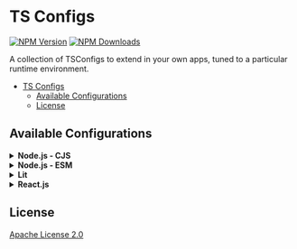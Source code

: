 # TS Configs

[![NPM Version][npm_version_badge]][npm_badge_url]
[![NPM Downloads][npm_downloads_badge]][npm_badge_url]

A collection of TSConfigs to extend in your own apps, tuned to a particular runtime environment.

- [TS Configs](#ts-configs)
  - [Available Configurations](#available-configurations)
  - [License](#license)

## Available Configurations

<details>

<summary><strong>Node.js - CJS</strong></summary>

> A version of Node >= 16 is supported by the following configuration.

To install the configuration and its related dev-dependencies, use the following command:

```sh
pnpm add -D @detra-lab/tsc typescript @types/node@16
```

After the installation, add the code snippet below to your `tsconfig.json` file:

```json
{
  "extends": "@detra-lab/tsc/node/tsconfig.cjs.json",
  "compilerOptions": {
    "declarationDir": "./types",
    "typeRoots": ["./types", "./node_modules/@types"]
  }
}
```

</details>

<details>

<summary><strong>Node.js - ESM</strong></summary>

> A version of Node >= 16 is supported by the following configuration.

To install the configuration and its related dev-dependencies, use the following command:

```sh
pnpm add -D @detra-lab/tsc typescript @types/node@16
```

After the installation, add the code snippet below to your `tsconfig.json` file:

```json
{
  "extends": "@detra-lab/tsc/node/tsconfig.esm.json",
  "compilerOptions": {
    "declarationDir": "./types",
    "typeRoots": ["./types", "./node_modules/@types"]
  }
}
```

</details>

<details>

<summary><strong>Lit</strong></summary>

If you're working on projects that use [Lit](https://lit.dev/) with TypeScript, you can simplify the setup process by installing a configuration and its related dependencies using the following command:

```sh
pnpm add -D @detra-lab/tsc typescript
```

After the installation, add the code snippet below to your `tsconfig.json` file:

```json
{
  "extends": "@detra-lab/tsc/lit/tsconfig.json"
}
```

</details>

<details>

<summary><strong>React.js</strong></summary>

When working on projects that involve using React with TypeScript, such as [Create React App](https://create-react-app.dev/) or [Next.js](https://nextjs.org/), you can simplify the setup process by installing a configuration and its dependencies with a single command:

```sh
pnpm add -D @detra-lab/tsc typescript
```

After the installation, add the code snippet below to your `tsconfig.json` file:

```json
{
  "extends": "@detra-lab/tsc/react/tsconfig.json"
}
```

</details>

## License

[Apache License 2.0](./LICENSE)

<!-- Badges -->

[npm_version_badge]: https://img.shields.io/npm/v/@detra-lab/tsc?style=flat-square&colorA=424394&colorB=80ffdb
[npm_downloads_badge]: https://img.shields.io/npm/dm/@detra-lab/tsc?style=flat-square&colorA=424394&colorB=80ffdb

<!-- Links -->

[npm_badge_url]: https://www.npmjs.com/package/@detra-lab/tsc
